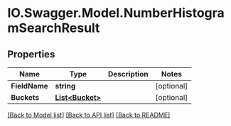 # IO.Swagger.Model.NumberHistogramSearchResult
## Properties

Name | Type | Description | Notes
------------ | ------------- | ------------- | -------------
**FieldName** | **string** |  | [optional] 
**Buckets** | [**List&lt;Bucket&gt;**](Bucket.md) |  | [optional] 

[[Back to Model list]](../README.md#documentation-for-models) [[Back to API list]](../README.md#documentation-for-api-endpoints) [[Back to README]](../README.md)

